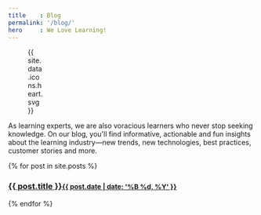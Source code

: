 ```yaml
---
title    : Blog
permalink: '/blog/'
hero     : We Love Learning!
---
```


<figure style="width:32px">{{ site.data.icons.heart.svg }}</figure>

As learning experts, we are also voracious learners who never stop seeking knowledge. On our blog, you'll find informative, actionable and fun insights about the learning industry—new trends, new technologies, best practices, customer stories and more.

<section class="box_holder">

{% for post in site.posts %}
  <article class="blog_teaser" style="background-image: url({{site.blog_image_dir}}/{{ post.background }})">
    <a href="{{ post.url | prepend: site.baseurl }}">
      <h3>{{ post.title }}<small>{{ post.date | date: '%B %d, %Y' }}</small></h3>
    </a>
  </article>
{% endfor %}

</section>
